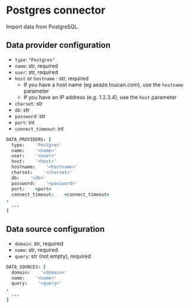 # Postgres connector

Import data from PostgreSQL.

## Data provider configuration

* `type`: `"Postgres"`
* `name`: str, required
* `user`: str, required
* `host` or `hostname` : str, required
  - If you have a host name (eg aeaze.toucan.com), use the `hostname` parameter
  - If you have an IP address (e.g. 1.2.3.4), use the `host` parameter
* `charset`: str
* `db`: str
* `password`: str
* `port`: int
* `connect_timeout`: int

```coffee
DATA_PROVIDERS: [
  type:    'Postgres'
  name:    '<name>'
  user:    '<user>'
  host:    '<host>'
  hostname:    '<hostname>'
  charset:    '<charset>'
  db:    '<db>'
  password:    '<password>'
  port:    <port>
  connect_timeout:    <connect_timeout>
,
  ...
]
```


## Data source configuration

* `domain`: str, required
* `name`: str, required
* `query`: str (not empty), required

```coffee
DATA_SOURCES: [
  domain:    '<domain>'
  name:    '<name>'
  query:    '<query>'
,
  ...
]
```
